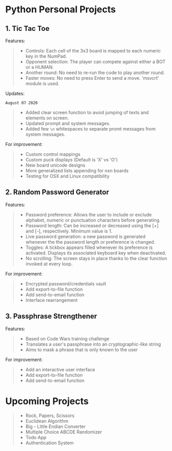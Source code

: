 # Python Personal Projects

## 1. Tic Tac Toe
Features: 
> * Controls: Each cell of the 3x3 board is mapped to each numeric key in the NumPad.
> * Opponent selection: The player can compete against either a BOT or a HUMAN.
> * Another round: No need to re-run the code to play another round.
> * Faster moves: No need to press Enter to send a move. 'msvcrt' module is used.

Updates: 

`August 07 2020`
> * Added clear screen function to avoid jumping of texts and elements on screen.
> * Updated prompt and system messages.
> * Added few `\n` whitespaces to separate promt messages from system messages.

For improvement:
> * Custom control mappings
> * Custom puck displays (Default is 'X' vs 'O')
> * New board unicode designs
> * More generalized lists appending for nxn boards
> * Testing for OSX and Linux compatibility

## 2. Random Password Generator
Features: 
> * Password preference: Allows the user to include or exclude alphabet, numeric or punctuation characters before generating.
> * Password length: Can be increased or decreased using the [+] and [-], respectively. Minimum value is 1.
> * Live password generation: a new password is generated whenever the the password length or preference is changed.
> * Toggles: A tickbox appears filled whenever its preference is activated. Displays its associated keyboard key when deactivated.
> * No scrolling: The screen stays in place thanks to the clear function invoked at every loop.

For improvement:
> * Encrypted password/credentials vault
> * Add export-to-file function
> * Add send-to-email function
> * Interface rearrangement

## 3. Passphrase Strengthener
Features: 
> * Based on Code Wars training challenge
> * Translates a user's passphrase into an cryptographic-like string
> * Aims to mask a phrase that is only known to the user

For improvement:
> * Add an interactive user interface
> * Add export-to-file function
> * Add send-to-email function

# Upcoming Projects
> * Rock, Papers, Scissors
> * Euclidean Algorithm
> * Big - Little Endian Converter
> * Multiple Choice ABCDE Randomizer
> * Todo App
> * Authentication System
